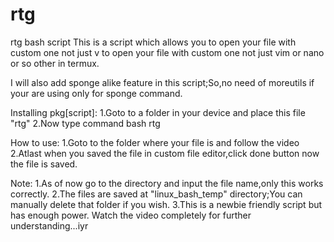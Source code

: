 # rtg
rtg bash script
This is a script which allows you to open your file with custom one not just v to open your file with custom one not just vim or nano or so other in termux.

I will also add sponge alike feature in this script;So,no need of moreutils if your are using only for sponge command.

Installing pkg[script]:
1.Goto to a folder in your device and place this file "rtg"
2.Now type command
bash rtg

How to use:
1.Goto to the folder where your file is and follow the video
2.Atlast when you saved the file in custom file editor,click done button now the file is saved.

Note:
1.As of now go to the directory and input the file name,only this works correctly.
2.The files are saved at "linux_bash_temp" directory;You can manually delete that folder if you wish.
3.This is a newbie friendly script but has enough power.
Watch the video completely for further understanding...iyr
